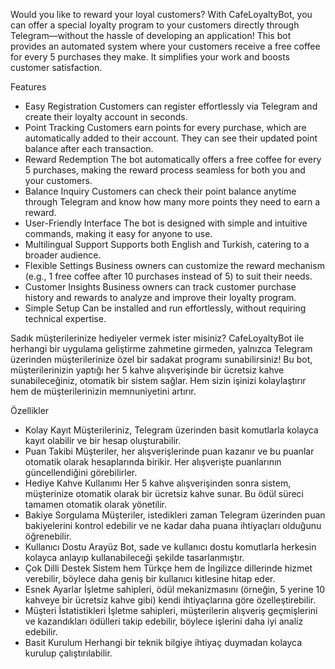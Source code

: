 Would you like to reward your loyal customers? With CafeLoyaltyBot, you can offer a special loyalty program to your customers directly through 
Telegram—without the hassle of developing an application!
This bot provides an automated system where your customers receive a free coffee for every 5 purchases they make. 
It simplifies your work and boosts customer satisfaction.

Features
- Easy Registration
  Customers can register effortlessly via Telegram and create their loyalty account in seconds.
- Point Tracking
  Customers earn points for every purchase, which are automatically added to their account. They can see their updated point balance after each transaction.
- Reward Redemption
  The bot automatically offers a free coffee for every 5 purchases, making the reward process seamless for both you and your customers.
- Balance Inquiry
  Customers can check their point balance anytime through Telegram and know how many more points they need to earn a reward.
- User-Friendly Interface
  The bot is designed with simple and intuitive commands, making it easy for anyone to use.
- Multilingual Support
  Supports both English and Turkish, catering to a broader audience.
- Flexible Settings
  Business owners can customize the reward mechanism (e.g., 1 free coffee after 10 purchases instead of 5) to suit their needs.
- Customer Insights
  Business owners can track customer purchase history and rewards to analyze and improve their loyalty program.
- Simple Setup
  Can be installed and run effortlessly, without requiring technical expertise.



Sadık müşterilerinize hediyeler vermek ister misiniz? CafeLoyaltyBot ile herhangi bir uygulama geliştirme zahmetine girmeden, 
yalnızca Telegram üzerinden müşterilerinize özel bir sadakat programı sunabilirsiniz!
Bu bot, müşterilerinizin yaptığı her 5 kahve alışverişinde bir ücretsiz kahve sunabileceğiniz, otomatik bir sistem sağlar. 
Hem sizin işinizi kolaylaştırır hem de müşterilerinizin memnuniyetini artırır.

Özellikler
- Kolay Kayıt
  Müşterileriniz, Telegram üzerinden basit komutlarla kolayca kayıt olabilir ve bir hesap oluşturabilir.
- Puan Takibi
  Müşteriler, her alışverişlerinde puan kazanır ve bu puanlar otomatik olarak hesaplarında birikir. Her alışverişte puanlarının güncellendiğini görebilirler.
- Hediye Kahve Kullanımı
  Her 5 kahve alışverişinden sonra sistem, müşterinize otomatik olarak bir ücretsiz kahve sunar. Bu ödül süreci tamamen otomatik olarak yönetilir.
- Bakiye Sorgulama
  Müşteriler, istedikleri zaman Telegram üzerinden puan bakiyelerini kontrol edebilir ve ne kadar daha puana ihtiyaçları olduğunu öğrenebilir.
- Kullanıcı Dostu Arayüz
  Bot, sade ve kullanıcı dostu komutlarla herkesin kolayca anlayıp kullanabileceği şekilde tasarlanmıştır.
- Çok Dilli Destek
  Sistem hem Türkçe hem de İngilizce dillerinde hizmet verebilir, böylece daha geniş bir kullanıcı kitlesine hitap eder.
- Esnek Ayarlar
  İşletme sahipleri, ödül mekanizmasını (örneğin, 5 yerine 10 kahveye bir ücretsiz kahve gibi) kendi ihtiyaçlarına göre özelleştirebilir.
- Müşteri İstatistikleri
  İşletme sahipleri, müşterilerin alışveriş geçmişlerini ve kazandıkları ödülleri takip edebilir, böylece işlerini daha iyi analiz edebilir.
- Basit Kurulum
  Herhangi bir teknik bilgiye ihtiyaç duymadan kolayca kurulup çalıştırılabilir.
